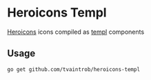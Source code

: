 # Heroicons Templ

[Heroicons](heroicons.com) icons compiled as [templ](templ.guide) components


## Usage

```bash
go get github.com/tvaintrob/heroicons-templ
```
